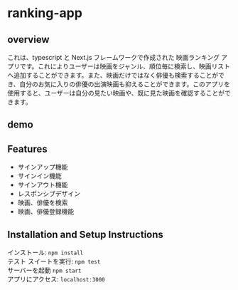 # ranking-app
## overview
これは、typescript と Next.js フレームワークで作成された 映画ランキング アプリです。これによりユーザーは映画をジャンル、順位毎に検索し、映画リストへ追加することができます。また、映画だけではなく俳優も検索することができ、自分のお気に入りの俳優の出演映画も抑えることができます。このアプリを使用すると、ユーザーは自分の見たい映画や、既に見た映画を確認することができます。
## demo
## Features
- サインアップ機能
- サインイン機能
- サインアウト機能
- レスポンシブデザイン
- 映画、俳優を検索
- 映画、俳優登録機能

## Installation and Setup Instructions
インストール: `npm install`  
テスト スイートを実行: `npm test`  
サーバーを起動 `npm start`  
アプリにアクセス: `localhost:3000`  
